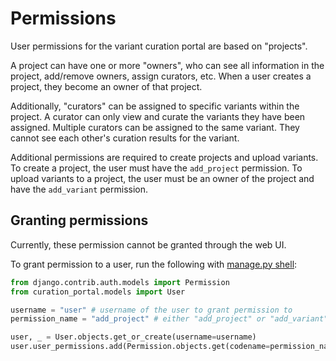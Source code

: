 # Permissions

User permissions for the variant curation portal are based on "projects".

A project can have one or more "owners", who can see all information in
the project, add/remove owners, assign curators, etc. When a user creates
a project, they become an owner of that project.

Additionally, "curators" can be assigned to specific variants within the
project. A curator can only view and curate the variants they have been
assigned. Multiple curators can be assigned to the same variant. They
cannot see each other's curation results for the variant.

Additional permissions are required to create projects and upload variants.
To create a project, the user must have the `add_project` permission.
To upload variants to a project, the user must be an owner of the project
and have the `add_variant` permission.

## Granting permissions

Currently, these permission cannot be granted through the web UI.

To grant permission to a user, run the following with
[manage.py shell](https://docs.djangoproject.com/en/2.2/ref/django-admin/#shell):

```python
from django.contrib.auth.models import Permission
from curation_portal.models import User

username = "user" # username of the user to grant permission to
permission_name = "add_project" # either "add_project" or "add_variant"

user, _ = User.objects.get_or_create(username=username)
user.user_permissions.add(Permission.objects.get(codename=permission_name))
```
